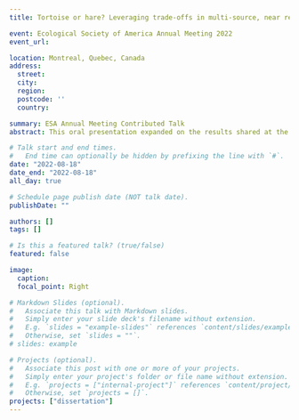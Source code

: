 ```yaml
---
title: Tortoise or hare? Leveraging trade-offs in multi-source, near real-time deforestation monitoring to benefit resource managers

event: Ecological Society of America Annual Meeting 2022
event_url:

location: Montreal, Quebec, Canada
address:
  street:
  city:
  region:
  postcode: ''
  country:

summary: ESA Annual Meeting Contributed Talk
abstract: This oral presentation expanded on the results shared at the Winter 2021 AGU conference after a significant overhaul of how we calculated and presented errors when establishing the "best" method of detecting deforestation. At the time of presentation, detection times were < 5 days with overall F1 scores of > 0.90.

# Talk start and end times.
#   End time can optionally be hidden by prefixing the line with `#`.
date: "2022-08-18"
date_end: "2022-08-18"
all_day: true

# Schedule page publish date (NOT talk date).
publishDate: ""

authors: []
tags: []

# Is this a featured talk? (true/false)
featured: false

image:
  caption:
  focal_point: Right

# Markdown Slides (optional).
#   Associate this talk with Markdown slides.
#   Simply enter your slide deck's filename without extension.
#   E.g. `slides = "example-slides"` references `content/slides/example-slides.md`.
#   Otherwise, set `slides = ""`.
# slides: example

# Projects (optional).
#   Associate this post with one or more of your projects.
#   Simply enter your project's folder or file name without extension.
#   E.g. `projects = ["internal-project"]` references `content/project/deep-learning/index.md`.
#   Otherwise, set `projects = []`.
projects: ["dissertation"]
---
```

